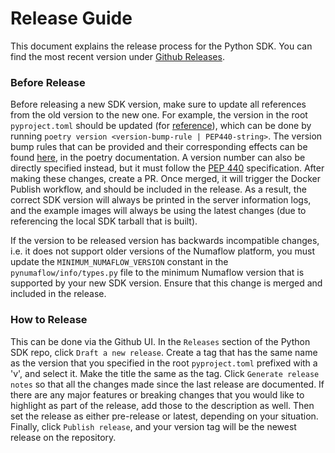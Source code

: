 # Release Guide

This document explains the release process for the Python SDK. You can find the most recent version under [Github Releases](https://github.com/numaproj/numaflow-python/releases).


### Before Release

Before releasing a new SDK version, make sure to update all references from the old version to the new one. For example,
the version in the root `pyproject.toml` should be updated (for [reference](https://github.com/numaproj/numaflow-python/commit/6a720e7c56121a45b94aa929c6b720312dd9340a)), 
which can be done by running `poetry version <version-bump-rule | PEP440-string>`. The version bump rules that can be provided and their corresponding effects can be found [here](https://python-poetry.org/docs/cli/#version),
in the poetry documentation. A version number can also be directly specified instead, but it must follow the [PEP 440](https://peps.python.org/pep-0440/) specification.
After making these changes, create a PR. Once merged, it will trigger the Docker Publish workflow, and should be included in the release.
As a result, the correct SDK version will always be printed in the server information logs, and
the example images will always be using the latest changes (due to referencing the local SDK tarball that is built).

If the version to be released version has backwards incompatible changes, i.e. it does not support older versions of the Numaflow platform,
you must update the `MINIMUM_NUMAFLOW_VERSION` constant in the `pynumaflow/info/types.py` file to the minimum Numaflow version that is supported by your new SDK version.
Ensure that this change is merged and included in the release. 

### How to Release

This can be done via the Github UI. In the `Releases` section of the Python SDK repo, click `Draft a new release`. Create a tag that has the same name as the version that you specified in the root 
`pyproject.toml` prefixed with a 'v', and select it. Make the title the same as the tag. Click `Generate release notes` so that 
all the changes made since the last release are documented. If there are any major features or breaking changes that you would like to highlight as part of the release, 
add those to the description as well. Then set the release as either pre-release or latest, depending on your situation. Finally, click `Publish release`, and your version tag will be the newest release on the repository.
